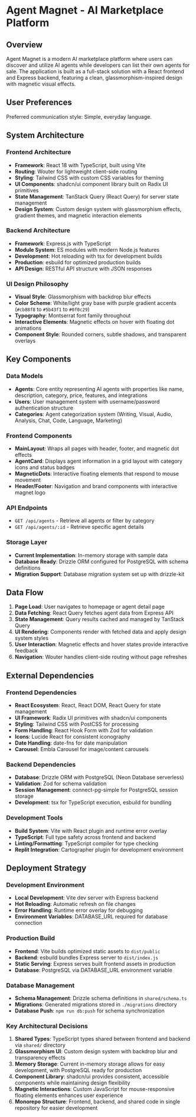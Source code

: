 # Agent Magnet - AI Marketplace Platform

## Overview

Agent Magnet is a modern AI marketplace platform where users can discover and utilize AI agents while developers can list their own agents for sale. The application is built as a full-stack solution with a React frontend and Express backend, featuring a clean, glassmorphism-inspired design with magnetic visual effects.

## User Preferences

Preferred communication style: Simple, everyday language.

## System Architecture

### Frontend Architecture
- **Framework**: React 18 with TypeScript, built using Vite
- **Routing**: Wouter for lightweight client-side routing
- **Styling**: Tailwind CSS with custom CSS variables for theming
- **UI Components**: shadcn/ui component library built on Radix UI primitives
- **State Management**: TanStack Query (React Query) for server state management
- **Design System**: Custom design system with glassmorphism effects, gradient themes, and magnetic interaction elements

### Backend Architecture
- **Framework**: Express.js with TypeScript
- **Module System**: ES modules with modern Node.js features
- **Development**: Hot reloading with tsx for development builds
- **Production**: esbuild for optimized production builds
- **API Design**: RESTful API structure with JSON responses

### UI Design Philosophy
- **Visual Style**: Glassmorphism with backdrop blur effects
- **Color Scheme**: White/light gray base with purple gradient accents (`#cb88f8` to `#5b43f1` to `#0f0c29`)
- **Typography**: Montserrat font family throughout
- **Interactive Elements**: Magnetic effects on hover with floating dot animations
- **Component Style**: Rounded corners, subtle shadows, and transparent overlays

## Key Components

### Data Models
- **Agents**: Core entity representing AI agents with properties like name, description, category, price, features, and integrations
- **Users**: User management system with username/password authentication structure
- **Categories**: Agent categorization system (Writing, Visual, Audio, Analysis, Chat, Code, Language, Marketing)

### Frontend Components
- **MainLayout**: Wraps all pages with header, footer, and magnetic dot effects
- **AgentCard**: Displays agent information in a grid layout with category icons and status badges
- **MagneticDots**: Interactive floating elements that respond to mouse movement
- **Header/Footer**: Navigation and brand components with interactive magnet logo

### API Endpoints
- `GET /api/agents` - Retrieve all agents or filter by category
- `GET /api/agents/:id` - Retrieve specific agent details

### Storage Layer
- **Current Implementation**: In-memory storage with sample data
- **Database Ready**: Drizzle ORM configured for PostgreSQL with schema definitions
- **Migration Support**: Database migration system set up with drizzle-kit

## Data Flow

1. **Page Load**: User navigates to homepage or agent detail page
2. **Data Fetching**: React Query fetches agent data from Express API
3. **State Management**: Query results cached and managed by TanStack Query
4. **UI Rendering**: Components render with fetched data and apply design system styles
5. **User Interaction**: Magnetic effects and hover states provide interactive feedback
6. **Navigation**: Wouter handles client-side routing without page refreshes

## External Dependencies

### Frontend Dependencies
- **React Ecosystem**: React, React DOM, React Query for state management
- **UI Framework**: Radix UI primitives with shadcn/ui components
- **Styling**: Tailwind CSS with PostCSS for processing
- **Form Handling**: React Hook Form with Zod for validation
- **Icons**: Lucide React for consistent iconography
- **Date Handling**: date-fns for date manipulation
- **Carousel**: Embla Carousel for image/content carousels

### Backend Dependencies
- **Database**: Drizzle ORM with PostgreSQL (Neon Database serverless)
- **Validation**: Zod for schema validation
- **Session Management**: connect-pg-simple for PostgreSQL session storage
- **Development**: tsx for TypeScript execution, esbuild for bundling

### Development Tools
- **Build System**: Vite with React plugin and runtime error overlay
- **TypeScript**: Full type safety across frontend and backend
- **Linting/Formatting**: TypeScript compiler for type checking
- **Replit Integration**: Cartographer plugin for development environment

## Deployment Strategy

### Development Environment
- **Local Development**: Vite dev server with Express backend
- **Hot Reloading**: Automatic refresh on file changes
- **Error Handling**: Runtime error overlay for debugging
- **Environment Variables**: DATABASE_URL required for database connection

### Production Build
- **Frontend**: Vite builds optimized static assets to `dist/public`
- **Backend**: esbuild bundles Express server to `dist/index.js`
- **Static Serving**: Express serves built frontend assets in production
- **Database**: PostgreSQL via DATABASE_URL environment variable

### Database Management
- **Schema Management**: Drizzle schema definitions in `shared/schema.ts`
- **Migrations**: Generated migrations stored in `./migrations` directory
- **Database Push**: `npm run db:push` for schema synchronization

### Key Architectural Decisions

1. **Shared Types**: TypeScript types shared between frontend and backend via `shared/` directory
2. **Glassmorphism UI**: Custom design system with backdrop blur and transparency effects
3. **Memory Storage**: Current in-memory storage allows for easy development, with PostgreSQL ready for production
4. **Component Library**: shadcn/ui provides consistent, accessible components while maintaining design flexibility
5. **Magnetic Interactions**: Custom JavaScript for mouse-responsive floating elements enhances user experience
6. **Monorepo Structure**: Frontend, backend, and shared code in single repository for easier development